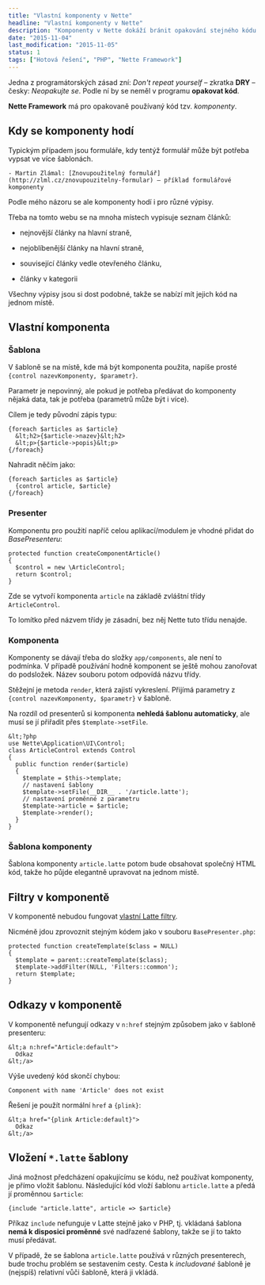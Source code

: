 ```yaml
---
title: "Vlastní komponenty v Nette"
headline: "Vlastní komponenty v Nette"
description: "Komponenty v Nette dokáží bránit opakování stejného kódu."
date: "2015-11-04"
last_modification: "2015-11-05"
status: 1
tags: ["Hotová řešení", "PHP", "Nette Framework"]
---
```


Jedna z programátorských zásad zní: *Don't repeat yourself* – zkratka **DRY** – česky: *Neopakujte se*. Podle ní by se neměl v programu **opakovat kód**.

**Nette Framework** má pro opakovaně používaný kód tzv. *komponenty*.

## Kdy se komponenty hodí

Typickým případem jsou formuláře, kdy tentýž formulář může být potřeba vypsat ve více šablonách.

    - Martin Zlámal: [Znovupoužitelný formulář](http://zlml.cz/znovupouzitelny-formular) – příklad formulářové komponenty

Podle mého názoru se ale komponenty hodí i pro různé výpisy.

Třeba na tomto webu se na mnoha místech vypisuje seznam článků:

  - nejnovější články na hlavní straně,

  - nejoblíbenější články na hlavní straně,

  - související články vedle otevřeného článku,

  - články v kategorii

Všechny výpisy jsou si dost podobné, takže se nabízí mít jejich kód na jednom místě.

## Vlastní komponenta

### Šablona

V šabloně se na místě, kde má být komponenta použita, napíše prosté `{control nazevKomponenty, $parametr}`.

Parametr je nepovinný, ale pokud je potřeba předávat do komponenty nějaká data, tak je potřeba (parametrů může být i více).

Cílem je tedy původní zápis typu:

```
{foreach $articles as $article}
  &lt;h2>{$article->nazev}&lt;h2>
  &lt;p>{$article->popis}&lt;p>
{/foreach}
```

Nahradit něčím jako:

```
{foreach $articles as $article}
  {control article, $article}
{/foreach}
```

### Presenter

Komponentu pro použití napříč celou aplikací/modulem je vhodné přidat do *BasePresenteru*:

```
protected function createComponentArticle()
{
  $control = new \ArticleControl;
  return $control;
}
```

Zde se vytvoří komponenta `article` na základě zvláštní třídy `ArticleControl`.

To lomítko před názvem třídy je zásadní, bez něj Nette tuto třídu nenajde.

### Komponenta

Komponenty se dávají třeba do složky `app/components`, ale není to podmínka. V případě používání hodně komponent se ještě mohou zanořovat do podsložek. Název souboru potom odpovídá názvu třídy.

Stěžejní je metoda `render`, která zajistí vykreslení. Přijímá parametry z `{control nazevKomponenty, $parametr}` v šabloně.

Na rozdíl od presenterů si komponenta **nehledá šablonu automaticky**, ale musí se jí přiřadit přes `$template->setFile`.

```
&lt;?php
use Nette\Application\UI\Control;
class ArticleControl extends Control
{
  public function render($article)
  {
    $template = $this->template;
    // nastavení šablony
    $template->setFile(__DIR__ . '/article.latte');
    // nastavení proměnné z parametru
    $template->article = $article;
    $template->render();
  }
}
```

### Šablona komponenty

Šablona komponenty `article.latte` potom bude obsahovat společný HTML kód, takže ho půjde elegantně upravovat na jednom místě.

## Filtry v komponentě

V komponentě nebudou fungovat [vlastní Latte filtry](/latte-vlastni-filtry).

Nicméně jdou zprovoznit stejným kódem jako v souboru `BasePresenter.php`:

```
protected function createTemplate($class = NULL)
{
  $template = parent::createTemplate($class);
  $template->addFilter(NULL, 'Filters::common');
  return $template;
}
```

## Odkazy v komponentě

V komponentě nefungují odkazy v `n:href` stejným způsobem jako v šabloně presenteru:

```
&lt;a n:href="Article:default">
  Odkaz
&lt;/a>
```

Výše uvedený kód skončí chybou:

```
Component with name 'Article' does not exist
```

Řešení je použít normální `href` a `{plink}`:

```
&lt;a href="{plink Article:default}">
  Odkaz
&lt;/a>
```

## Vložení `*.latte` šablony

Jiná možnost předcházení opakujícímu se kódu, než používat komponenty, je přímo vložit šablonu. Následující kód vloží šablonu `article.latte` a předá jí proměnnou `$article`:

```
{include "article.latte", article => $article}
```

Příkaz `include` nefunguje v Latte stejně jako v PHP, tj. vkládaná šablona **nemá k disposici proměnné** své nadřazené šablony, takže se jí to takto musí předávat.

V případě, že se šablona `article.latte` používá v různých presenterech, bude trochu problém se sestavením cesty. Cesta k *includované* šabloně je (nejspíš) relativní vůči šabloně, která ji vkládá.
